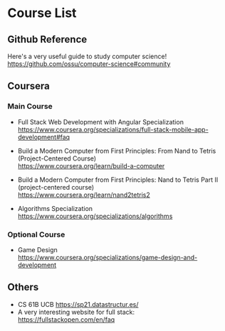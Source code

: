 # Course List
## Github Reference
Here's a very useful guide to study computer science!  
https://github.com/ossu/computer-science#community

## Coursera
### Main Course
- Full Stack Web Development with Angular Specialization  
https://www.coursera.org/specializations/full-stack-mobile-app-development#faq
- Build a Modern Computer from First Principles: From Nand to Tetris (Project-Centered Course)  
https://www.coursera.org/learn/build-a-computer

- Build a Modern Computer from First Principles: Nand to Tetris Part II (project-centered course)  
https://www.coursera.org/learn/nand2tetris2

- Algorithms Specialization  
https://www.coursera.org/specializations/algorithms

### Optional Course
- Game Design  
https://www.coursera.org/specializations/game-design-and-development


## Others
- CS 61B UCB https://sp21.datastructur.es/
- A very interesting website for full stack:  
https://fullstackopen.com/en/faq